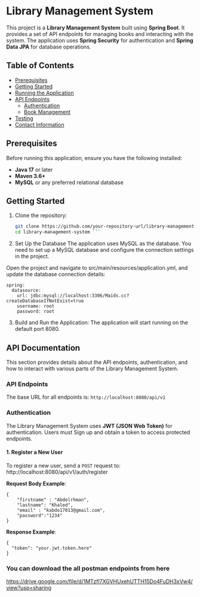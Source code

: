 # Library Management System

This project is a **Library Management System** built using **Spring Boot**. It provides a set of API endpoints for managing books and interacting with the system. The application uses **Spring Security** for authentication and **Spring Data JPA** for database operations.

## Table of Contents

- [Prerequisites](#prerequisites)
- [Getting Started](#getting-started)
- [Running the Application](#running-the-application)
- [API Endpoints](#api-endpoints)
  - [Authentication](#authentication)
  - [Book Management](#book-management)
- [Testing](#testing)
- [Contact Information](#contact-information)

## Prerequisites

Before running this application, ensure you have the following installed:

- **Java 17** or later
- **Maven 3.6+**
- **MySQL** or any preferred relational database

## Getting Started

1. Clone the repository:

   ```bash
   git clone https://github.com/your-repository-url/library-management-system.git
   cd library-management-system ```

2. Set Up the Database
The application uses MySQL as the database. You need to set up a MySQL database and configure the connection settings in the project.

  Open the project and navigate to src/main/resources/application.yml, and update the database connection details:
```
spring:
  datasource:
    url: jdbc:mysql://localhost:3306/Maids.cc?createDatabaseIfNotExist=true
    username: root
    password: root
 ```

3. Build and Run the Application:
The application will start running on the default port 8080.

## API Documentation

This section provides details about the API endpoints, authentication, and how to interact with various parts of the Library Management System.

### API Endpoints

The base URL for all endpoints is:
``` http://localhost:8080/api/v1 ```



### Authentication

The Library Management System uses **JWT (JSON Web Token)** for authentication. Users must Sign up and obtain a token to access protected endpoints.

#### 1. Register a New User

To register a new user, send a `POST` request to:
http://localhost:8080/api/v1/auth/register

**Request Body Example**:

```
{
    "firstname" : "Abdelrhman",
    "lastname": "Khaled",
    "email" : "kabdo17013@gmail.com",
    "password":"1234"
}
```

**Response Example**:
```
{
  "token": "your.jwt.token.here"
}
```

### You can download the all postman endpoints from here

https://drive.google.com/file/d/1MTzfl7XGVHUxehUTTH15Do4FuDH3xVw4/view?usp=sharing


   
